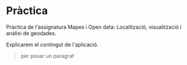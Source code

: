 # Pràctica
Pràctica de l'assignatura Mapes i Open data: Localització, visualització i anàlisi de geodades.

Explicarem el contingut de l'aplicació.
>per posar un paragraf



